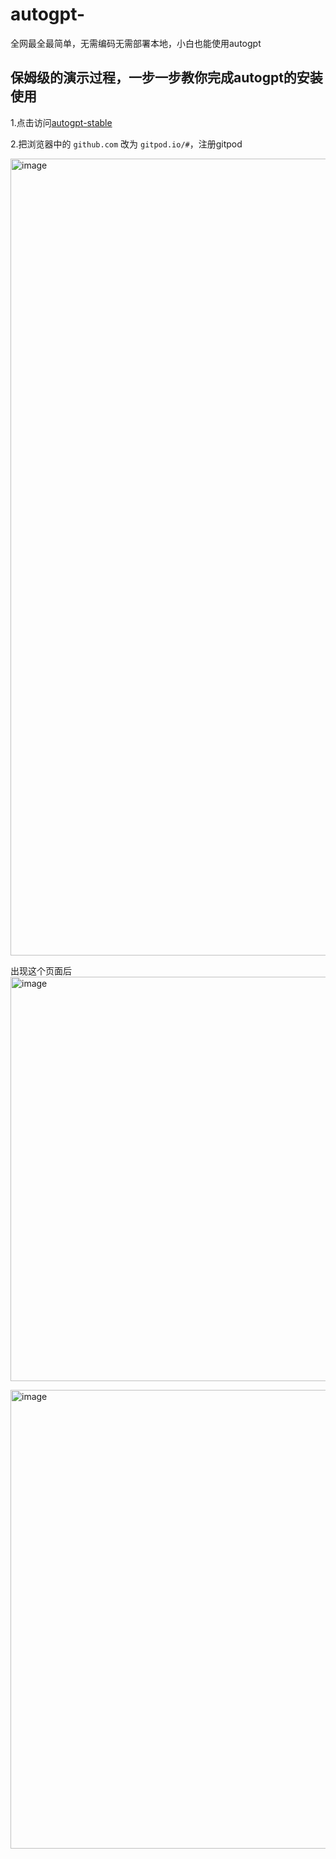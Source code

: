 # autogpt-
全网最全最简单，无需编码无需部署本地，小白也能使用autogpt

## 保姆级的演示过程，一步一步教你完成autogpt的安装使用

1.点击访问[autogpt-stable](https://github.com/OnebugIS/Auto-GPT/tree/stable)

2.把浏览器中的 `github.com` 改为 `gitpod.io/#`，注册gitpod

<img width="1275" alt="image" src="https://user-images.githubusercontent.com/31435789/234505278-fe7aead2-d9a4-4d31-9547-9c5caef74912.png">


出现这个页面后
<img width="647" alt="image" src="https://user-images.githubusercontent.com/31435789/234502273-1cdb1c1c-44be-46ae-9ed1-34f9fc807482.png">

<img width="734" alt="image" src="https://user-images.githubusercontent.com/31435789/234505736-ec44f6e9-3130-4e57-8b5e-be7554abe045.png">
